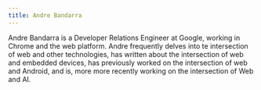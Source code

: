```yaml
---
title: Andre Bandarra
---
```


Andre Bandarra is a Developer Relations Engineer at Google, working in Chrome and the web platform. Andre frequently delves into te intersection of web and other technologies, has written about the intersection of web and embedded devices, has previously worked on the intersection of web and Android, and is, more more recently working on the intersection of Web and AI.
